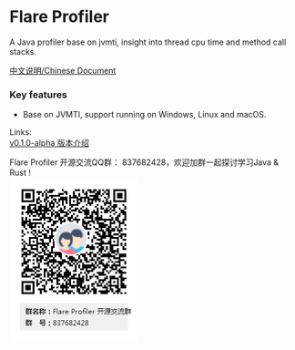 # Flare Profiler
A Java profiler base on jvmti, insight into thread cpu time and method call stacks.  

[中文说明/Chinese Document](README.md)   
  
  
### Key features   
- Base on JVMTI, support running on Windows, Linux and macOS.

Links:  
[v0.1.0-alpha 版本介绍](https://github.com/kylixs/kylixs.github.io/blob/master/flare-profiler-v0.1.0-alpha-demo.md)
  
Flare Profiler 开源交流QQ群： 837682428，欢迎加群一起探讨学习Java & Rust !  
![Flare Profiler 开源交流QQ群： 837682428](doc/flare-profiler-qq-group.png)  
